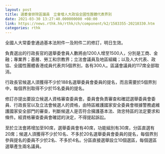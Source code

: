 ```yaml
---
layout: post
title: 選委會排除區議員　立會增人大政協全國性團體代表界別
date: 2021-03-30 13:27:40.000000000 +08:00
link: https://news.rthk.hk/rthk/ch/component/k2/1583355-20210330.htm
categories: rthk
---
```


全國人大常委會通過基本法附件一及附件二的修訂，明日生效。

負責選出的行政長官的選舉委會員人數將由1200人增至1500人，分別是工商、金融；專業界；基層、勞工和宗教界；立法會議員及地區組織；以及人大代表、政協、全國性團體香港成員代表共5個界別，各有300人。區議會議員的117席全部取消。

行政長官候選人須獲得不少於188名選舉委員會委員的提名，而且需要於5個界別中，每個界別取得不少於15名委員的提名。

修訂亦提出要設立候選人資格審查委員會。委員會負責審查和確認選舉委員會委員、行政長官以及立法會候選人的資格，由特區維護國家安全委員會根據警務處維護國家安全部門的審查，判斷候選人是否符合擁護基本法、效忠特區的法定要求和條件。經資格審查委員會確認的決定，不得提起訴訟。

至於立法會將增加至90席，選舉委員會有40席，功能組別有30席，分區直選有20席；候選人須獲得不少於10名、不多於20名選舉委員會委員的提名，每個界別參與提名的委員不少於2名、不多於4名。分區直接選舉設立10個選區，每個選區選舉產生兩名議員。
